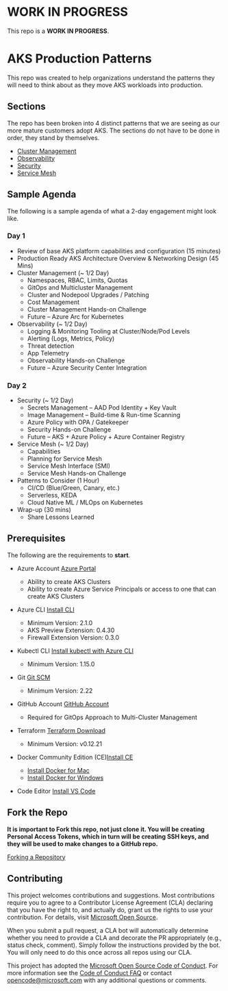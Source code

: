 # WORK IN PROGRESS

This repo is a **WORK IN PROGRESS**.

# AKS Production Patterns

<!-- 
Guidelines on README format: https://review.docs.microsoft.com/help/onboard/admin/samples/concepts/readme-template?branch=master

Guidance on onboarding samples to docs.microsoft.com/samples: https://review.docs.microsoft.com/help/onboard/admin/samples/process/onboarding?branch=master

Taxonomies for products and languages: https://review.docs.microsoft.com/new-hope/information-architecture/metadata/taxonomies?branch=master
-->

This repo was created to help organizations understand the patterns they will need to think about as they move AKS workloads into production.

## Sections

The repo has been broken into 4 distinct patterns that we are seeing as our more mature customers adopt AKS. The sections do not have to be done in order, they stand by themselves.

- [Cluster Management](cluster-management/README.md)
- [Observability](observability/README.md)
- [Security](security/README.md)
- [Service Mesh](servicemesh/README.md)

## Sample Agenda

The following is a sample agenda of what a 2-day engagement might look like.

### Day 1

- Review of base AKS platform capabilities and configuration (15 minutes)
- Production Ready AKS Architecture Overview & Networking Design (45 Mins)
- Cluster Management (~ 1/2 Day)
  - Namespaces, RBAC, Limits, Quotas
  - GitOps and Multicluster Management
  - Cluster and Nodepool Upgrades / Patching
  - Cost Management
  - Cluster Management Hands-on Challenge
  - Future – Azure Arc for Kubernetes
- Observability (~ 1/2 Day)
  - Logging & Monitoring Tooling at Cluster/Node/Pod Levels
  - Alerting (Logs, Metrics, Policy)
  - Threat detection
  - App Telemetry
  - Observability Hands-on Challenge
  - Future – Azure Security Center Integration

### Day 2

- Security (~ 1/2 Day)
  - Secrets Management – AAD Pod Identity + Key Vault
  - Image Management – Build-time & Run-time Scanning
  - Azure Policy with OPA / Gatekeeper
  - Security Hands-on Challenge
  - Future – AKS + Azure Policy + Azure Container Registry
- Service Mesh (~ 1/2 Day)
  - Capabilities
  - Planning for Service Mesh
  - Service Mesh Interface (SMI)
  - Service Mesh Hands-on Challenge
- Patterns to Consider (1 Hour)
  - CI/CD (Blue/Green, Canary, etc.)
  - Serverless, KEDA
  - Cloud Native ML / MLOps on Kubernetes
- Wrap-up (30 mins)
  - Share Lessons Learned

## Prerequisites

The following are the requirements to **start**.

- Azure Account [Azure Portal](https://portal.azure.com)

  - Ability to create AKS Clusters
  - Ability to create Azure Service Principals or access to one that can create AKS Clusters

- Azure CLI [Install CLI](https://docs.microsoft.com/en-us/cli/azure/install-azure-cli?view=azure-cli-latest)

  - Minimum Version: 2.1.0
  - AKS Preview Extension: 0.4.30
  - Firewall Extension Version: 0.3.0

- Kubectl CLI [Install kubectl with Azure CLI](https://docs.microsoft.com/en-us/azure/aks/kubernetes-walkthrough#connect-to-the-cluster)

  - Minimum Version: 1.15.0

- Git [Git SCM](https://git-scm.com/downloads)

  - Minimum Version: 2.22

- GitHub Account [GitHub Account](https://help.github.com/en/github/getting-started-with-github/signing-up-for-a-new-github-account)

  - Required for GitOps Approach to Multi-Cluster Management

- Terraform [Terraform Download](https://www.terraform.io/downloads.html)

  - Minimum Version: v0.12.21

- Docker Community Edition (CE)[Install CE](https://docs.docker.com/v17.09/engine/installation/)

  - [Install Docker for Mac](https://docs.docker.com/v17.09/docker-for-mac/install/)
  - [Install Docker for Windows](https://docs.docker.com/v17.09/docker-for-windows/install/)

- Code Editor [Install VS Code](https://code.visualstudio.com/download)

## Fork the Repo

**It is important to Fork this repo, not just clone it. You will be creating Personal Access Tokens, which in turn will be creating SSH keys, and they will be used to make changes to a GitHub repo.**

[Forking a Repository](https://help.github.com/en/github/getting-started-with-github/fork-a-repo)

## Contributing

This project welcomes contributions and suggestions.  Most contributions require you to agree to a
Contributor License Agreement (CLA) declaring that you have the right to, and actually do, grant us
the rights to use your contribution. For details, visit [Microsoft Open Source](https://cla.opensource.microsoft.com).

When you submit a pull request, a CLA bot will automatically determine whether you need to provide
a CLA and decorate the PR appropriately (e.g., status check, comment). Simply follow the instructions
provided by the bot. You will only need to do this once across all repos using our CLA.

This project has adopted the [Microsoft Open Source Code of Conduct](https://opensource.microsoft.com/codeofconduct/).
For more information see the [Code of Conduct FAQ](https://opensource.microsoft.com/codeofconduct/faq/) or
contact [opencode@microsoft.com](mailto:opencode@microsoft.com) with any additional questions or comments.
